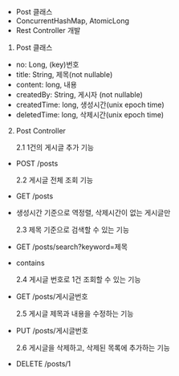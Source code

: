 - Post 클래스
- ConcurrentHashMap, AtomicLong
- Rest Controller 개발

1. Post 클래스

- no: Long, (key)번호
- title: String, 제목(not nullable)
- content: long, 내용
- createdBy: String, 게시자 (not nullable)
- createdTime: long, 생성시간(unix epoch time)
- deletedTime: long, 삭제시간(unix epoch time)

2. Post Controller

   2.1 1건의 게시글 추가 기능

- POST /posts

  2.2 게시글 전체 조회 기능

- GET /posts
- 생성시간 기준으로 역정렬, 삭제시간이 없는 게시글만

  2.3 제목 기준으로 검색할 수 있는 기능

- GET /posts/search?keyword=제목
- contains

  2.4 게시글 번호로 1건 조회할 수 있는 기능

- GET /posts/게시글번호

  2.5 게시글 제목과 내용을 수정하는 기능

- PUT /posts/게시글번호

  2.6 게시글을 삭제하고, 삭제된 목록에 추가하는 기능

- DELETE /posts/1
